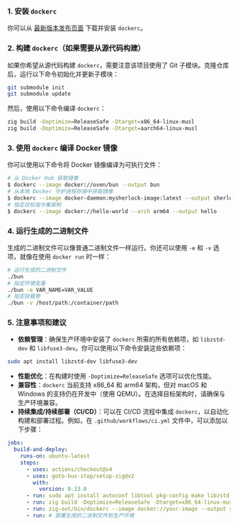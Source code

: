 ### 1. 安装 `dockerc`
你可以从 [最新版本发布页面](https://github.com/NilsIrl/dockerc/releases) 下载并安装 `dockerc`。

### 2. 构建 `dockerc`（如果需要从源代码构建）
如果你希望从源代码构建 `dockerc`，需要注意该项目使用了 Git 子模块。克隆仓库后，运行以下命令初始化并更新子模块：

```bash
git submodule init
git submodule update
```

然后，使用以下命令编译 `dockerc`：

```bash
zig build -Doptimize=ReleaseSafe -Dtarget=x86_64-linux-musl
zig build -Doptimize=ReleaseSafe -Dtarget=aarch64-linux-musl
```

### 3. 使用 `dockerc` 编译 Docker 镜像
你可以使用以下命令将 Docker 镜像编译为可执行文件：

```bash
# 从 Docker Hub 获取镜像
$ dockerc --image docker://oven/bun --output bun
# 从本地 Docker 守护进程存储中获取镜像
$ dockerc --image docker-daemon:mysherlock-image:latest --output sherlock_bin
# 指定目标指令集架构
$ dockerc --image docker://hello-world --arch arm64 --output hello
```

### 4. 运行生成的二进制文件
生成的二进制文件可以像普通二进制文件一样运行。你还可以使用 `-e` 和 `-v` 选项，就像在使用 `docker run` 时一样：

```bash
# 运行生成的二进制文件
./bun
# 指定环境变量
./bun -e VAR_NAME=VAR_VALUE
# 指定挂载卷
./bun -v /host/path:/container/path
```

### 5. 注意事项和建议
+ **依赖管理**：确保生产环境中安装了 `dockerc` 所需的所有依赖项，如 `libzstd-dev` 和 `libfuse3-dev`。你可以使用以下命令安装这些依赖项：

```bash
sudo apt install libzstd-dev libfuse3-dev
```

+ **性能优化**：在构建时使用 `-Doptimize=ReleaseSafe` 选项可以优化性能。
+ **兼容性**：`dockerc` 当前支持 x86_64 和 arm64 架构，但对 macOS 和 Windows 的支持仍在开发中（使用 QEMU）。在选择目标架构时，请确保与生产环境兼容。
+ **持续集成/持续部署（CI/CD）**：可以在 CI/CD 流程中集成 `dockerc`，以自动化构建和部署过程。例如，在 `.github/workflows/ci.yml` 文件中，可以添加以下步骤：

```yaml
jobs:
  build-and-deploy:
    runs-on: ubuntu-latest
    steps:
      - uses: actions/checkout@v4
      - uses: goto-bus-stop/setup-zig@v2
        with:
          version: 0.13.0
      - run: sudo apt install autoconf libtool pkg-config make libzstd-dev libfuse3-dev
      - run: zig build -Doptimize=ReleaseSafe -Dtarget=x86_64-linux-musl
      - run: zig-out/bin/dockerc --image docker://your-image --output your-binary
      - run: # 部署生成的二进制文件到生产环境
```



